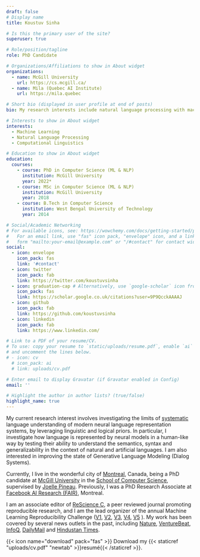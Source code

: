 ```yaml
---
draft: false
# Display name
title: Koustuv Sinha

# Is this the primary user of the site?
superuser: true

# Role/position/tagline
role: PhD Candidate

# Organizations/Affiliations to show in About widget
organizations:
  - name: McGill University
    url: https://cs.mcgill.ca/
  - name: Mila (Quebec AI Institute)
    url: https://mila.quebec

# Short bio (displayed in user profile at end of posts)
bio: My research interests include natural language processing with machine learning, computational linguistics and dialog systems. I organize the annual [ML Reproducibility Challenge](https://paperswithcode.com/rc2021).

# Interests to show in About widget
interests:
  - Machine Learning
  - Natural Language Processing
  - Computational Linguistics

# Education to show in About widget
education:
  courses:
    - course: PhD in Computer Science (ML & NLP)
      institution: McGill University
      year: 2022*
    - course: MSc in Computer Science (ML & NLP)
      institution: McGill University
      year: 2018
    - course: B.Tech in Computer Science
      institution: West Bengal University of Technology
      year: 2014

# Social/Academic Networking
# For available icons, see: https://wowchemy.com/docs/getting-started/page-builder/#icons
#   For an email link, use "fas" icon pack, "envelope" icon, and a link in the
#   form "mailto:your-email@example.com" or "/#contact" for contact widget.
social:
  - icon: envelope
    icon_pack: fas
    link: '#contact'
  - icon: twitter
    icon_pack: fab
    link: https://twitter.com/koustuvsinha
  - icon: graduation-cap # Alternatively, use `google-scholar` icon from `ai` icon pack
    icon_pack: fas
    link: https://scholar.google.co.uk/citations?user=9P9QcckAAAAJ
  - icon: github
    icon_pack: fab
    link: https://github.com/koustuvsinha
  - icon: linkedin
    icon_pack: fab
    link: https://www.linkedin.com/

# Link to a PDF of your resume/CV.
# To use: copy your resume to `static/uploads/resume.pdf`, enable `ai` icons in `params.toml`,
# and uncomment the lines below.
# - icon: cv
  # icon_pack: ai
  # link: uploads/cv.pdf

# Enter email to display Gravatar (if Gravatar enabled in Config)
email: ''

# Highlight the author in author lists? (true/false)
highlight_name: true
---
```


My current research interest involves investigating the limits of [systematic](https://slideslive.com/38922304/from-system-1-deep-learning-to-system-2-deep-learning) language understanding of modern neural language representation systems, by leveraging linguistic and logical priors. In particular, I investigate how language is represented by neural models in a human-like way by testing their ability to understand the semantics, syntax and generalizability in the context of natural and artificial languages. I am also interested in improving the state of Generative Language Modeling (Dialog Systems).

Currently, I live in the wonderful city of [Montreal](https://www.lonelyplanet.com/canada/montreal), Canada, being a PhD candidate at [McGill University](http://mcgill.ca/) in the [School of Computer Science](http://cs.mcgill.ca), supervised by [Joelle Pineau](https://www.cs.mcgill.ca/~jpineau/). Previously, I was a PhD Research Associate at [Facebook AI Research (FAIR)](https://research.fb.com/), Montreal.

I am an associate editor of [ReScience C](http://rescience.github.io/), a peer reviewed journal promoting reproducible research, and I am the lead organizer of the annual Machine Learning Reproducibility Challenge ([V1](https://www.cs.mcgill.ca/~jpineau/ICLR2018-ReproducibilityChallenge.html), [V2](https://www.cs.mcgill.ca/~jpineau/ICLR2019-ReproducibilityChallenge.html), [V3](https://reproducibility-challenge.github.io/neurips2019/), [V4](https://paperswithcode.com/rc2020), [V5](https://paperswithcode.com/rc2021) ). My work has been covered by several news outlets in the past, including [Nature](https://www.nature.com/articles/d41586-019-03895-5), [VentureBeat](https://venturebeat.com/2021/01/15/facebook-claims-its-ai-can-anticipate-covid-19-outcomes-using-x-rays/), [InfoQ](https://www.infoq.com/news/2021/03/facebook-covid-prognosis/), [DailyMail](https://www.dailymail.co.uk/sciencetech/article-9153415/Facebook-claims-AI-predict-four-coronavirus-patients-condition-deteriorate.html) and [Hindustan Times](https://tech.hindustantimes.com/tech/news/facebook-wants-to-help-doctors-fight-covid-19-with-ai-and-xrays-71611044405211.html).

{{< icon name="download" pack="fas" >}} Download my {{< staticref "uploads/cv.pdf" "newtab" >}}resumé{{< /staticref >}}.
